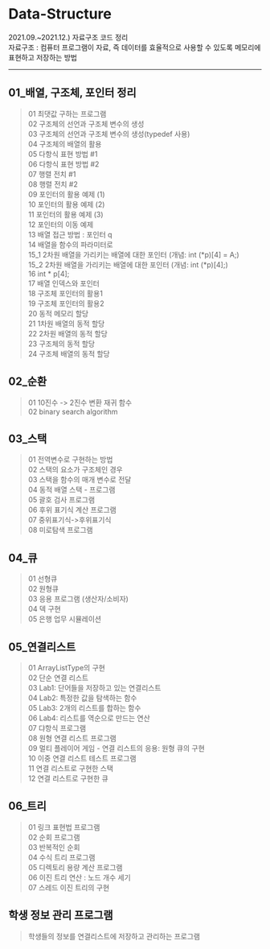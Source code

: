 # Data-Structure
2021.09.~2021.12.) 자료구조 코드 정리  
자료구조 : 컴퓨터 프로그램이 자료, 즉 데이터를 효율적으로 사용할 수 있도록 메모리에 표현하고 저장하는 방법

***

## 01_배열, 구조체, 포인터 정리
> 01 최댓값 구하는 프로그램  
> 02 구조체의 선언과 구조체 변수의 생성  
> 03 구조체의 선언과 구조체 변수의 생성(typedef 사용)  
> 04 구조체의 배열의 활용  
> 05 다항식 표현 방법 #1  
> 06 다항식 표현 방법 #2  
> 07 행렬 전치 #1  
> 08 행렬 전치 #2  
> 09 포인터의 활용 예제 (1)  
> 10 포인터의 활용 예제 (2)  
> 11 포인터의 활용 예제 (3)  
> 12 포인터의 이동 예제  
> 13 배열 접근 방법 : 포인터 q  
> 14 배열을 함수의 파라미터로  
> 15_1 2차원 배열을 가리키는 배열에 대한 포인터 (개념: int (*p)[4] = A;)  
> 15_2 2차원 배열을 가리키는 배열에 대한 포인터 (개념: int (*p)[4];)  
> 16 int * p[4];  
> 17 배열 인덱스와 포인터  
> 18 구조체 포인터의 활용1  
> 19 구조체 포인터의 활용2  
> 20 동적 메모리 할당  
> 21 1차원 배열의 동적 할당  
> 22 2차원 배열의 동적 할당  
> 23 구조체의 동적 할당  
> 24 구조체 배열의 동적 할당  

## 02_순환
> 01 10진수 -> 2진수 변환 재귀 함수  
> 02 binary search algorithm  

## 03_스택
> 01 전역변수로 구현하는 방법  
> 02 스택의 요소가 구조체인 경우  
> 03 스택을 함수의 매개 변수로 전달  
> 04 동적 배열 스택 - 프로그램  
> 05 괄호 검사 프로그램  
> 06 후위 표기식 계산 프로그램  
> 07 중위표기식->후위표기식  
> 08 미로탐색 프로그램  

## 04_큐
> 01 선형큐  
> 02 원형큐  
> 03 응용 프로그램 (생산자/소비자)  
> 04 덱 구현  
> 05 은행 업무 시뮬레이션  

## 05_연결리스트
> 01 ArrayListType의 구현  
> 02 단순 연결 리스트  
> 03 Lab1: 단어들을 저장하고 있는 연결리스트  
> 04 Lab2: 특정한 값을 탐색하는 함수  
> 05 Lab3: 2개의 리스트를 합하는 함수  
> 06 Lab4: 리스트를 역순으로 만드는 연산  
> 07 댜항식 프로그램  
> 08 원형 연결 리스트 프로그램  
> 09 멀티 플레이어 게임 - 연결 리스트의 응용: 원형 큐의 구현  
> 10 이중 연결 리스트 테스트 프로그램  
> 11 연결 리스트로 구현한 스택  
> 12 연결 리스트로 구현한 큐  

## 06_트리
> 01 링크 표현법 프로그램  
> 02 순회 프로그램  
> 03 반복적인 순회  
> 04 수식 트리 프로그램  
> 05 디렉토리 용량 계산 프로그램  
> 06 이진 트리 연산 : 노드 개수 세기  
> 07 스레드 이진 트리의 구현  

## 학생 정보 관리 프로그램
> 학생들의 정보를 연결리스트에 저장하고 관리하는 프로그램


